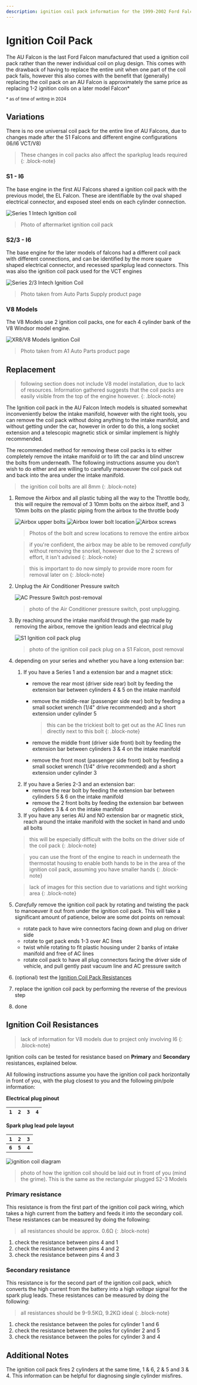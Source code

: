 ```yaml
---
description: ignition coil pack information for the 1999-2002 Ford Falcon AU, including replacement and testing information
---
```


# Ignition Coil Pack
The AU Falcon is the last Ford Falcon manufactured that used a ignition coil pack rather than the newer individual coil on plug design. This comes with the drawback of having to replace the entire unit when one part of the coil pack fails, however this also comes with the benefit that (generally) replacing the coil pack on an AU Falcon is approximately the same price as replacing 1-2 ignition coils on a later model Falcon*

<sup>* as of time of writing in 2024</sup>

## Variations
There is no one universal coil pack for the entire line of AU Falcons, due to changes made after the S1 Falcons and different engine configurations (I6/I6 VCT/V8)

> These changes in coil packs also affect the sparkplug leads required
{: .block-note}

### S1 - I6
The base engine in the first AU Falcons shared a ignition coil pack with the previous model, the EL Falcon. These are identifiable by the oval shaped electrical connector, and exposed steel ends on each cylinder connection.

![Series 1 Intech Ignition coil](./AUI-Intech-Coil.jpg)

> Photo of aftermarket ignition coil pack

### S2/3 - I6
The base engine for the later models of falcons had a different coil pack with different connections, and can be identified by the more square shaped electrical connector, and recessed sparkplug lead connectors. This was also the ignition coil pack used for the VCT engines

![Series 2/3 Intech Ignition Coil](./AUII-III-Intech-Coil.png)

> Photo taken from Auto Parts Supply product page

### V8 Models
The V8 Models use 2 ignition coil packs, one for each 4 cylinder bank of the V8 Windsor model engine.

![XR8/V8 Models Ignition Coil](./V8-Coil.png)

> Photo taken from A1 Auto Parts product page

## Replacement

> following section does not include V8 model installation, due to lack of resources. Information gathered suggests that the coil packs are easily visible from the top of the engine however.
{: .block-note}

The Ignition coil pack in the AU Falcon Intech models is situated somewhat inconveniently below the intake manifold, however with the right tools, you can remove the coil pack without doing anything to the intake manifold, and without getting under the car, however in order to do this, a long socket extension and a telescopic magnetic stick or similar implement is highly recommended.

The recommended method for removing these coil packs is to either completely remove the intake manifold or to lift the car and blind unscrew the bolts from underneath. The following instructions assume you don't wish to do either and are willing to carefully manoeuver the coil pack out and back into the area under the intake manifold.

> the ignition coil bolts are all 8mm
{: .block-note}

1. Remove the Airbox and all plastic tubing all the way to the Throttle body, this will require the removal of 3 10mm bolts on the airbox itself, and 3 10mm bolts on the plastic piping from the airbox to the throttle body
    
    ![Airbox upper bolts](../../Common/airbox-removal-outer.jpg)
    ![Airbox lower bolt location](../../Common/airbox-removal-inner.jpg)
    ![Airbox screws](../../Common/airbox-screws.jpg)

    > Photos of the bolt and screw locations to remove the entire airbox

    > if you're confident, the airbox may be able to be removed *carefully* without removing the snorkel, however due to the 2 screws of effort, it isn't advised
    {: .block-note}

    > this is important to do now simply to provide more room for removal later on
    {: .block-note}

1. Unplug the Air Conditioner Pressure switch

    ![AC Pressure Switch post-removal](./ac-switch-unplugged.jpg)

    > photo of the Air Conditioner pressure switch, post unplugging.

1. By reaching around the intake manifold through the gap made by removing the airbox, remove the ignition leads and electrical plug
    
    ![S1 Ignition coil pack plug](./ignition-plug.jpg)

    > photo of the ignition coil pack plug on a S1 Falcon, post removal

1. depending on your series and whether you have a long extension bar:
    1. If you have a Series 1 and a extension bar and a magnet stick:
        - remove the rear most (driver side rear) bolt by feeding the extension bar between cylinders 4 & 5 on the intake manifold
        - remove the middle-rear (passenger side rear) bolt by feeding a small socket wrench (1/4" drive recommended) and a short extension under cylinder 5

            > this can be the trickiest bolt to get out as the AC lines run directly next to this bolt
            {: .block-note}

        - remove the middle front (driver side front) bolt by feeding the extension bar between cylinders 3 & 4 on the intake manifold
        - remove the front most (passenger side front) bolt by feeding a small socket wrench (1/4" drive recommended) and a short extension under cylinder 3
    1. If you have a Series 2-3 and an extension bar:
        - remove the rear bolt by feeding the extension bar between cylinders 5 & 6 on the intake manifold
        - remove the 2 front bolts by feeding the extension bar between cylinders 3 & 4 on the intake manifold
    1. If you have any series AU and NO extension bar or magnetic stick, reach around the intake manifold with the socket in hand and undo all bolts
    
    > this will be especially difficult with the bolts on the driver side of the coil pack
    {: .block-note}

    > you can use the front of the engine to reach in underneath the thermostat housing to enable both hands to be in the area of the ignition coil pack, assuming you have smaller hands
    {: .block-note}

    > lack of images for this section due to variations and tight working area
    {: .block-note}

1. *Carefully* remove the ignition coil pack by rotating and twisting the pack to manoeuver it out from under the ignition coil pack. This will take a significant amount of patience, below are some dot points on removal:
    - rotate pack to have wire connectors facing down and plug on driver side
    - rotate to get pack ends 1-3 over AC lines
    - twist while rotating to fit plastic housing under 2 banks of intake manifold and free of AC lines
    - rotate coil pack to have all plug connectors facing the driver side of vehicle, and pull gently past vacuum line and AC pressure switch
1. (optional) test the [Ignition Coil Pack Resistances](#ignition-coil-resistances)
1. replace the ignition coil pack by performing the reverse of the previous step
1. done

## Ignition Coil Resistances

> lack of information for V8 models due to project only involving I6
{: .block-note}

Ignition coils can be tested for resistance based on **Primary** and **Secondary** resistances, explained below.

All following instructions assume you have the ignition coil pack horizontally in front of you, with the plug closest to you and the following pin/pole information:

**Electrical plug pinout**

<!--coded as HTML table because markdown hates single line tables-->
<table>
    <thead>
        <th><code>1</code></th>
        <th><code>2</code></th>
        <th><code>3</code></th>
        <th><code>4</code></th>
    </thead>
</table>

**Spark plug lead pole layout**

| `1` | `2` | `3` |
| --- | --- | --- |
| **`6`** | **`5`** | **`4`** |

![ignition coil diagram](./ignition-coil-diagnostic-direction.jpg)

> photo of how the ignition coil should be laid out in front of you (mind the grime). This is the same as the rectangular plugged S2-3 Models

### Primary resistance

This resistance is from the first part of the ignition coil pack wiring, which takes a high current from the battery and feeds it into the secondary coil. These resistances can be measured by doing the following:

> all resistances should be approx. 0.6Ω
{: .block-note}

1. check the resistance between pins 4 and 1
1. check the resistance between pins 4 and 2
1. check the resistance between pins 4 and 3

### Secondary resistance

This resistance is for the second part of the ignition coil pack, which converts the high current from the battery into a high *voltage* signal for the spark plug leads. These resistances can be measured by doing the following:

> all resistances should be 9-9.5KΩ, 9.2KΩ ideal
{: .block-note}

1. check the resistance between the poles for cylinder 1 and 6
1. check the resistance between the poles for cylinder 2 and 5
1. check the resistance between the poles for cylinder 3 and 4

## Additional Notes

The ignition coil pack fires 2 cylinders at the same time, 1 & 6, 2 & 5 and 3 & 4. This information can be helpful for diagnosing single cylinder misfires.